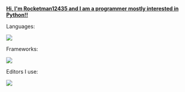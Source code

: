 <h><u><b>Hi, I'm Rocketman12435 and I am a programmer mostly interested in Python!!</b></u></h>
<p >Languages:</p>
<p>
  <a href="https://skillicons.dev">
    <img src="https://skillicons.dev/icons?i=python,c,js,html" />
  </a>
</p>
<p >Frameworks:</p>
<p >
  <a href="https://skillicons.dev">
    <img src="https://skillicons.dev/icons?i=flask" />
  </a>
</p>
<p >Editors I use:</p>
<p >
  <a href="https://skillicons.dev">
    <img src="https://skillicons.dev/icons?i=vscode,atom" />
  </a>
</p>


<!---
rocketman12435/rocketman12435 is a ✨ special ✨ repository because its `README.md` (this file) appears on your GitHub profile.
You can click the Preview link to take a look at your changes.
--->

